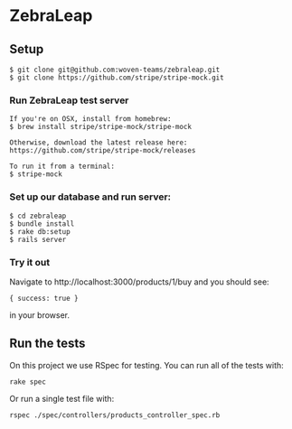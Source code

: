 # ZebraLeap

## Setup

    $ git clone git@github.com:woven-teams/zebraleap.git
    $ git clone https://github.com/stripe/stripe-mock.git

### Run ZebraLeap test server

    If you're on OSX, install from homebrew:
    $ brew install stripe/stripe-mock/stripe-mock

    Otherwise, download the latest release here: https://github.com/stripe/stripe-mock/releases

    To run it from a terminal:
    $ stripe-mock

### Set up our database and run server:

    $ cd zebraleap
    $ bundle install
    $ rake db:setup
    $ rails server

### Try it out

Navigate to http://localhost:3000/products/1/buy and you should see:

    { success: true }

in your browser.

## Run the tests

On this project we use RSpec for testing. You can run all of the tests with:

`rake spec`

Or run a single test file with:

`rspec ./spec/controllers/products_controller_spec.rb`
